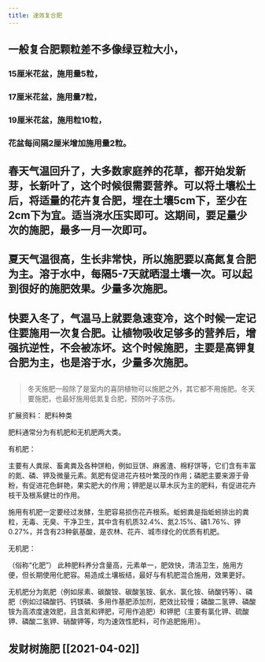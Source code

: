 ```yaml
---
title: 速效复合肥
---
```


## 一般复合肥颗粒差不多像绿豆粒大小，
### 15厘米花盆，施用量5粒，
### 17厘米花盆，施用量7粒，
### 19厘米花盆，施用粒10粒，
### 花盆每间隔2厘米增加施用量2粒。
## 春天气温回升了，大多数家庭养的花草，都开始发新芽，长新叶了，这个时候很需要营养。可以将土壤松土后，将适量的花卉复合肥，埋在土壤5cm下，至少在2cm下为宜。适当浇水压实即可。这期间，要足量少次的施肥，最多一月一次即可。
## 夏天气温很高，生长非常快，所以施肥要以高氮复合肥为主。溶于水中，每隔5-7天就晒湿土壤一次。可以起到很好的施肥效果。少量多次施肥。
## 快要入冬了，气温马上就要急速变冷，这个时候一定记住要施用一次复合肥。让植物吸收足够多的营养后，增强抗逆性，不会被冻坏。这个时候施肥，主要是高钾复合肥为主，也是溶于水，少量多次施肥。
## 
>冬天施肥一般除了是室内的喜阴植物可以施肥之外，其它都不用施肥。冬天要施肥，也最好施用低氮复合肥，预防叶子冻伤。



扩展资料：
肥料种类

肥料通常分为有机肥和无机肥两大类。

有机肥：

主要有人粪尿、畜禽粪及各种饼粕，例如豆饼、麻酱渣、棉籽饼等，它们含有丰富的氮、磷、钾及微量元素。氮肥有促进花卉枝叶繁茂的作用；磷肥主要来源于骨粉，有促进花色鲜艳，果实肥大的作用；钾肥是以草木灰为主的肥料，有促进花卉枝干及根系健壮的作用。

施用有机肥一定要经过发酵，生肥容易损伤花卉根系。蚯蚓粪是指蚯蚓排出的粪粒，无毒、无臭、干净卫生，其中含有机质32.4%、氮2.15%、磷1.76%、钾0.27%，并含有23种氨基酸，是农林、花卉、城市绿化的优质有机肥。

无机肥：

（俗称“化肥”） 此种肥料养分含量高，元素单一，肥效快，清洁卫生，施用方便，但长期使用化肥容。易造成土壤板结，最好与有机肥混合施用，效果更好。

无机肥分为氮肥（例如尿素、碳酸铵、碳酸氢铵、氨水、氯化铵、硝酸钙等）、磷肥（例如过磷酸钙、钙镁磷、多用作基肥添加剂，肥效比较慢；磷酸二氢钾、磷酸铵为高浓度速效肥，且含氮和钾肥，可用作追肥）和钾肥（主要有氯化钾、硫酸钾、磷酸二氢钾、硝酸钾等，均为速效性肥料，可作追肥施用）。
## 发财树施肥 [[2021-04-02]]
